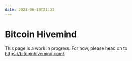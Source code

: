 ```yaml
---
date: 2021-06-18T21:33
---
```


# Bitcoin Hivemind

This page is a work in progress. For now, please head on to https://bitcoinhivemind.com/.
